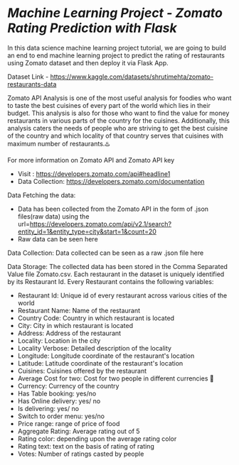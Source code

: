 # *Machine Learning Project - Zomato Rating Prediction with Flask*

In this data science machine learning project tutorial, we are going to build an end to end machine learning project to predict the rating of restaurants using Zomato dataset and then deploy it via Flask App.


Dataset Link - https://www.kaggle.com/datasets/shrutimehta/zomato-restaurants-data


Zomato API Analysis is one of the most useful analysis for foodies who want to taste the best cuisines of every part of the world which lies in their budget. This analysis is also for those who want to find the value for money restaurants in various parts of the country for the cuisines. Additionally, this analysis caters the needs of people who are striving to get the best cuisine of the country and which locality of that country serves that cuisines with maximum number of restaurants.♨️

For more information on Zomato API and Zomato API key
* Visit : https://developers.zomato.com/api#headline1
* Data Collection: https://developers.zomato.com/documentation

Data
Fetching the data:
* Data has been collected from the Zomato API in the form of .json files(raw data) using the url=https://developers.zomato.com/api/v2.1/search?entity_id=1&entity_type=city&start=1&count=20
* Raw data can be seen here

Data Collection:
Data collected can be seen as a raw .json file here

Data Storage:
The collected data has been stored in the Comma Separated Value file Zomato.csv. Each restaurant in the dataset is uniquely identified by its Restaurant Id. Every Restaurant contains the following variables:

* Restaurant Id: Unique id of every restaurant across various cities of the world
* Restaurant Name: Name of the restaurant
* Country Code: Country in which restaurant is located
* City: City in which restaurant is located
* Address: Address of the restaurant
* Locality: Location in the city
* Locality Verbose: Detailed description of the locality
* Longitude: Longitude coordinate of the restaurant's location
* Latitude: Latitude coordinate of the restaurant's location
* Cuisines: Cuisines offered by the restaurant
* Average Cost for two: Cost for two people in different currencies 👫
* Currency: Currency of the country
* Has Table booking: yes/no
* Has Online delivery: yes/ no
* Is delivering: yes/ no
* Switch to order menu: yes/no
* Price range: range of price of food
* Aggregate Rating: Average rating out of 5
* Rating color: depending upon the average rating color
* Rating text: text on the basis of rating of rating
* Votes: Number of ratings casted by people
